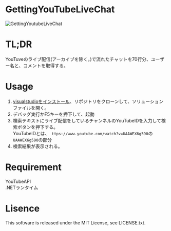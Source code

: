 # GettingYouTubeLiveChat
![GettingYoutubeLiveChat](https://user-images.githubusercontent.com/46675984/101369694-f1cac580-38eb-11eb-9ae8-35eba46132f2.gif)

# TL;DR
YouTuveのライブ配信(アーカイブを除く。)で流れたチャットを70行分、ユーザー名と、コメントを取得する。

# Usage
1. [visualstudioをインストール](https://visualstudio.microsoft.com/ja/downloads/)、リポジトリをクローンして、ソリューションファイルを開く。  
1. デバッグ実行かF5キーを押下して、起動  
1. 検索テキストにライブ配信をしているチャンネルのYouTubeIDを入力して検索ボタンを押下する。  
YouTubeIDとは、` ttps://www.youtube.com/watch?v=UAAWEX6g590`の`UAAWEX6g590`の部分  
1. 検索結果が表示される。

# Requirement
YouTubeAPI  
.NETランタイム

# Lisence
This software is released under the MIT License, see LICENSE.txt.

